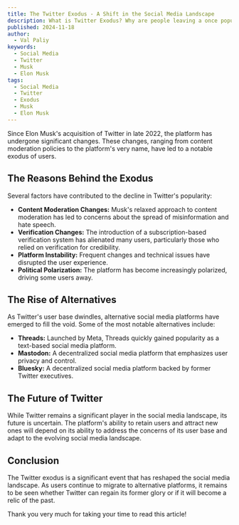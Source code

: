 ```yaml
---
title: The Twitter Exodus - A Shift in the Social Media Landscape
description: What is Twitter Exodus? Why are people leaving a once popular social media platform? I blaame Elon Musk, and I am not alone.
published: 2024-11-18
author:
  - Val Paliy
keywords:
  - Social Media
  - Twitter
  - Musk
  - Elon Musk
tags:
  - Social Media
  - Twitter
  - Exodus
  - Musk
  - Elon Musk
---
```


Since Elon Musk's acquisition of Twitter in late 2022, the platform has undergone significant changes. These changes, ranging from content moderation policies to the platform's very name, have led to a notable exodus of users.

## The Reasons Behind the Exodus

Several factors have contributed to the decline in Twitter's popularity:

- **Content Moderation Changes:** Musk's relaxed approach to content moderation has led to concerns about the spread of misinformation and hate speech.
- **Verification Changes:** The introduction of a subscription-based verification system has alienated many users, particularly those who relied on verification for credibility.
- **Platform Instability:** Frequent changes and technical issues have disrupted the user experience.
- **Political Polarization:** The platform has become increasingly polarized, driving some users away.

## The Rise of Alternatives

As Twitter's user base dwindles, alternative social media platforms have emerged to fill the void. Some of the most notable alternatives include:

- **Threads:** Launched by Meta, Threads quickly gained popularity as a text-based social media platform.
- **Mastodon:** A decentralized social media platform that emphasizes user privacy and control.
- **Bluesky:** A decentralized social media platform backed by former Twitter executives.

## The Future of Twitter

While Twitter remains a significant player in the social media landscape, its future is uncertain. The platform's ability to retain users and attract new ones will depend on its ability to address the concerns of its user base and adapt to the evolving social media landscape.

## Conclusion

The Twitter exodus is a significant event that has reshaped the social media landscape. As users continue to migrate to alternative platforms, it remains to be seen whether Twitter can regain its former glory or if it will become a relic of the past.

Thank you very much for taking your time to read this article!
